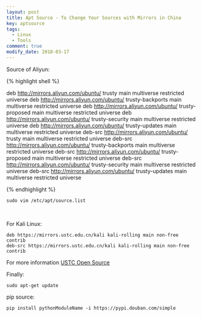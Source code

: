 ```yaml
---
layout: post
title: Apt Source - To Change Your Sources with Mirrors in China
key: aptsource
tags:
  - Linux
  - Tools
comment: true
modify_date: 2018-03-17
---
```

Source of Aliyun:

{% highlight shell %}

deb http://mirrors.aliyun.com/ubuntu/ trusty main multiverse restricted universe
deb http://mirrors.aliyun.com/ubuntu/ trusty-backports main multiverse restricted universe
deb http://mirrors.aliyun.com/ubuntu/ trusty-proposed main multiverse restricted universe
deb http://mirrors.aliyun.com/ubuntu/ trusty-security main multiverse restricted universe
deb http://mirrors.aliyun.com/ubuntu/ trusty-updates main multiverse restricted universe
deb-src http://mirrors.aliyun.com/ubuntu/ trusty main multiverse restricted universe
deb-src http://mirrors.aliyun.com/ubuntu/ trusty-backports main multiverse restricted universe
deb-src http://mirrors.aliyun.com/ubuntu/ trusty-proposed main multiverse restricted universe
deb-src http://mirrors.aliyun.com/ubuntu/ trusty-security main multiverse restricted universe
deb-src http://mirrors.aliyun.com/ubuntu/ trusty-updates main multiverse restricted universe

{% endhighlight %}

<!--more-->

```shell
sudo vim /etc/apt/source.list
```

​	

For Kali Linux:

```shell
deb https://mirrors.ustc.edu.cn/kali kali-rolling main non-free contrib
deb-src https://mirrors.ustc.edu.cn/kali kali-rolling main non-free contrib
```

For more information [USTC Open Source](http://mirrors.ustc.edu.cn/)



Finally:

`sudo apt-get update`



pip source:

```shell
pip install pythonModuleName -i https://pypi.douban.com/simple
```
